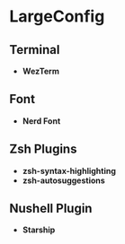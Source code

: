# LargeConfig

## Terminal
- **WezTerm**

## Font
- **Nerd Font**

## Zsh Plugins
- **zsh-syntax-highlighting**
- **zsh-autosuggestions**

## Nushell Plugin
- **Starship**